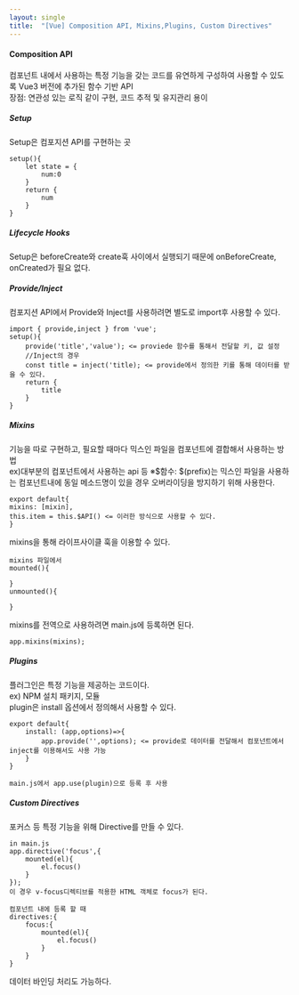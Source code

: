 ```yaml
---
layout: single
title:  "[Vue] Composition API, Mixins,Plugins, Custom Directives" 
---
```

#### Composition API      
컴포넌트 내에서 사용하는 특정 기능을 갖는 코드를 유연하게 구성하여 사용할 수 있도록 Vue3 버전에 추가된 함수 기반 API   
장점: 연관성 있는 로직 같이 구현, 코드 추적 및 유지관리 용이   
   
##### Setup   
Setup은 컴포지션 API를 구현하는 곳   

```
setup(){
    let state = {
        num:0
    }
    return {
        num
    }
}
```
     
##### Lifecycle Hooks     
Setup은 beforeCreate와 create훅 사이에서 실행되기 때문에 onBeforeCreate, onCreated가 필요 없다.   
      
##### Provide/Inject   
컴포지션 API에서 Provide와 Inject를 사용하려면 별도로 import후 사용할 수 있다.
```
import { provide,inject } from 'vue';
setup(){
    provide('title','value'); <= proviede 함수를 통해서 전달할 키, 값 설정
    //Inject의 경우
    const title = inject('title); <= provide에서 정의한 키를 통해 데이터를 받을 수 있다.
    return {
        title
    }
}
```
   
##### Mixins   
기능을 따로 구현하고, 필요할 때마다 믹스인 파일을 컴포넌트에 결합해서 사용하는 방법   
ex)대부분의 컴포넌트에서 사용하는 api 등
※$함수: $(prefix)는 믹스인 파일을 사용하는 컴포넌트내에 동일 메소드명이 있을 경우 오버라이딩을 방지하기 위해 사용한다.
```
export default{
mixins: [mixin],
this.item = this.$API() <= 이러한 방식으로 사용할 수 있다.
}
```
mixins을 통해 라이프사이클 훅을 이용할 수 있다.
```
mixins 파일에서
mounted(){

}
unmounted(){

}
```
mixins를 전역으로 사용하려면 main.js에 등록하면 된다.
```
app.mixins(mixins);
```
   
##### Plugins   
플러그인은 특정 기능을 제공하는 코드이다.   
ex) NPM 설치 패키지, 모듈   
plugin은 install 옵션에서 정의해서 사용할 수 있다.
```
export default{
    install: (app,options)=>{
        app.provide('',options); <= provide로 데이터를 전달해서 컴포넌트에서 inject를 이용해서도 사용 가능
    }
}

main.js에서 app.use(plugin)으로 등록 후 사용
```
   
##### Custom Directives   
포커스 등 특정 기능을 위해 Directive를 만들 수 있다.   
```
in main.js
app.directive('focus',{
    mounted(el){
        el.focus()
    }
});
이 경우 v-focus디렉티브를 적용한 HTML 객체로 focus가 된다.

컴포넌트 내에 등록 할 때
directives:{
    focus:{
        mounted(el){
            el.focus()
        }
    }
}
```
데이터 바인딩 처리도 가능하다.